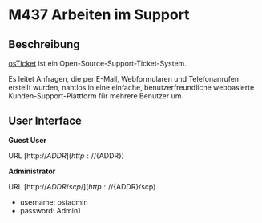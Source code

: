 # M437 Arbeiten im Support

## Beschreibung

[osTicket](http://osticket.com/) ist ein Open-Source-Support-Ticket-System. 

Es leitet Anfragen, die per E-Mail, Webformularen und Telefonanrufen erstellt wurden, nahtlos in eine einfache, benutzerfreundliche webbasierte Kunden-Support-Plattform für mehrere Benutzer um.

## User Interface

**Guest User**

URL [http://${ADDR}](http://${ADDR})

**Administrator**
  
URL [http://${ADDR}/scp/](http://${ADDR}/scp)
	
* username: ostadmin
* password: Admin1
